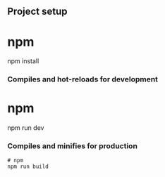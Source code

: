 

## Project setup

# npm
npm install

### Compiles and hot-reloads for development


# npm
npm run dev



### Compiles and minifies for production

```
# npm
npm run build

